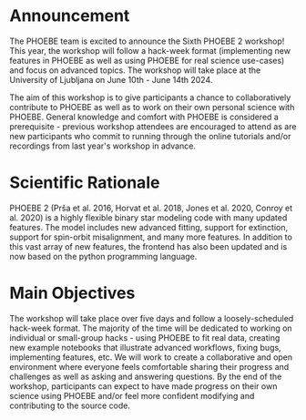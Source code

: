 # Announcement
The PHOEBE team is excited to announce the Sixth PHOEBE 2 workshop! This year, the workshop will follow a hack-week format (implementing new features in PHOEBE as well as using PHOEBE for real science use-cases) and focus on advanced topics. The workshop will take place at the University of Ljubljana on June 10th - June 14th 2024.

The aim of this workshop is to give participants a chance to collaboratively contribute to PHOEBE as well as to work on their own personal science with PHOEBE.  General knowledge and comfort with PHOEBE is considered a prerequisite - previous workshop attendees are encouraged to attend as are new participants who commit to running through the online tutorials and/or recordings from last year's workshop in advance. 

# Scientific Rationale
PHOEBE 2 (Prša et al. 2016, Horvat et al. 2018, Jones et al. 2020, Conroy et al. 2020) is a highly flexible binary star modeling code with many updated features.  The model includes new advanced fitting, support for extinction, support for spin-orbit misalignment, and many more features.  In addition to this vast array of new features, the frontend has also been updated and is now based on the python programming language.

# Main Objectives
The workshop will take place over five days and follow a loosely-scheduled hack-week format.  The majority of the time will be dedicated to working on individual or small-group hacks - using PHOEBE to fit real data, creating new example notebooks that illustrate advanced workflows, fixing bugs, implementing features, etc.  We will work to create a collaborative and open environment where everyone feels comfortable sharing their progress and challenges as well as asking and answering questions.  By the end of the workshop, participants can expect to have made progress on their own science using PHOEBE and/or feel more confident modifying and contributing to the source code.
